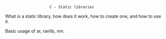 						C - Static libraries


What is a static library, how does it work, how to create one, and how to use it.

Basic usage of ar, ranlib, nm.
